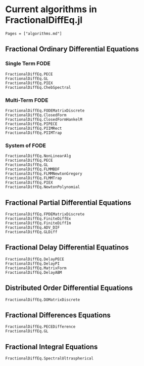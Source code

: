 # Current algorithms in FractionalDiffEq.jl

```@contents
Pages = ["algorithms.md"]
```

## Fractional Ordinary Differential Equations

### Single Term FODE

```@docs
FractionalDiffEq.PECE
FractionalDiffEq.GL
FractionalDiffEq.PIEX
FractionalDiffEq.ChebSpectral
```

### Multi-Term FODE

```@docs
FractionalDiffEq.FODEMatrixDiscrete
FractionalDiffEq.ClosedForm
FractionalDiffEq.ClosedFormHankelM
FractionalDiffEq.PIPECE
FractionalDiffEq.PIIMRect
FractionalDiffEq.PIIMTrap
```

### System of FODE

```@docs
FractionalDiffEq.NonLinearAlg
FractionalDiffEq.PECE
FractionalDiffEq.GL
FractionalDiffEq.FLMMBDF
FractionalDiffEq.FLMMNewtonGregory
FractionalDiffEq.FLMMTrap
FractionalDiffEq.PIEX
FractionalDiffEq.NewtonPolynomial
```

## Fractional Partial Differential Equations

```@docs
FractionalDiffEq.FPDEMatrixDiscrete
FractionalDiffEq.FiniteDiffEx
FractionalDiffEq.FiniteDiffIm
FractionalDiffEq.ADV_DIF
FractionalDiffEq.GLDiff
```

## Fractional Delay Differential Equatinos

```@docs
FractionalDiffEq.DelayPECE
FractionalDiffEq.DelayPI
FractionalDiffEq.MatrixForm
FractionalDiffEq.DelayABM
```

## Distributed Order Differential Equations

```@docs
FractionalDiffEq.DOMatrixDiscrete
```

## Fractional Differences Equations

```@docs
FractionalDiffEq.PECEDifference
FractionalDiffEq.GL
```

## Fractional Integral Equations

```@docs
FractionalDiffEq.SpectralUltraspherical
```